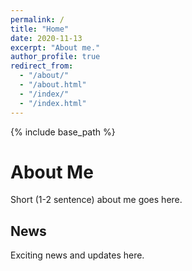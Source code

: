 ```yaml
---
permalink: /
title: "Home"
date: 2020-11-13
excerpt: "About me."
author_profile: true
redirect_from: 
  - "/about/"
  - "/about.html"
  - "/index/"
  - "/index.html"
---
```


{% include base_path %}


About Me
======
Short (1-2 sentence) about me goes here.

News
------
Exciting news and updates here.
